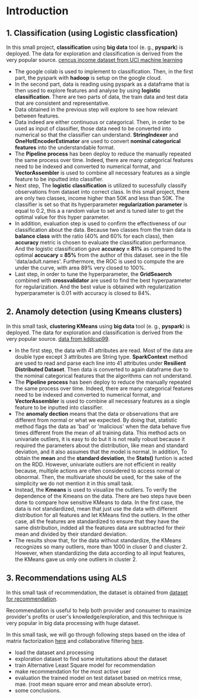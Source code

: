 
# Introduction
## 1. Classification (using Logistic classfication)
In this small project, **classification** using **big data** tool (e. g., **pyspark**) is deployed. The data for exploration and classification is derived from the very popular source. [cencus income dataset from UCI machine learning](https://archive.ics.uci.edu/ml/machine-learning-databases/adult/)
- The google colab is used to implement to classification. Then, in the first part, the pyspark with **hadoop** is setup on the google cloud.
- In the second part, data is reading using pyspark as a dataframe that is then used to explore features and analyse by using **logistic classification**. There are two parts of data, the train data and test data that are consistent and representative. 
- Data obtained in the previous step will explore to see how relevant between features. 
- Data indeed are either continuous or categorical. Then, in order to be used as input of classifier, those data need to be converted into numerical so that the classifier can understand. **StringIndexer** and **OneHotEncoderEstimator** are used to convert **nominal categorical features** into the understandable format.
- The **Pipeline process** has been deploy to reduce the manually repeated the same process over time. Indeed, there are many categorical features need to be indexed and converted to numerical format, and **VectorAssembler** is used to combine all necessary features as a single feature to be inputted into classifier.
- Next step, The **logistic classification** is utilized to sucessfully classify observations from dataset into correct class. In this small project, there are only two classes, income higher than 50K and less than 50K. The classifier is set so that its hyperparameter **regularization parameter** is equal to 0.2, this a a random value to set and is tuned later to get the optimal value for this hyper parameter. 
- In addition, evaluation step is used to confirm the effectiveness of our classification about the data. Because two classes from the train data is **balance class** with the ratio (40% and 60% for each class), then **accuracy** metric is chosen to evaluate the classification performance. And the logistic classification gave **accuracy = 81%** as compared to the optimal **accucary = 85%** from the author of this dataset. see in the file 'data/adult.names'. Furthermore, the ROC is used to compute the are under the curve, with area 89% very closed to 100%.
- Last step, in order to tune the hyperparameter, the **GridSeaerch** combined with **crossvalidator** are used to find the best hyperparameter for regularization. And the best value is obtained with regularization hyperparameter is 0.01 with accuracy is closed to 84%.        
 
## 2. Anamoly detection (using Kmeans clusters) 
In this small task, **clustering KMeans** using **big data** tool (e. g., **pyspark**) is deployed. The data for exploration and classification is derived from the very popular source. [data from kddcup99](http://kdd.ics.uci.edu/databases/kddcup99/kddcup99.html).

- In the first step, the data with 41 attributes are read. Most of the data are double type except 3 attributes are String type. **SparkContext** method are used to read and parse each line into 41 attributes under **Resilient Distributed Dataset**. Then data is converted to again dataframe due to the nominal categorical features that the algorithms can not understand. 
- The **Pipeline process** has been deploy to reduce the manually repeated the same process over time. Indeed, there are many categorical features need to be indexed and converted to numerical format, and **VectorAssembler** is used to combine all necessary features as a single feature to be inputted into classifier.
- The **anomaly dection** means that the data or observations that are different from normal or what we expected. By doing that, statistic method flags the data as 'bad' or 'malicious' when the data behave five times different from the mean of all training data. This method acts on univariate outliers, it is easy to do but it is not really robust because it required the parameters about the distribution, like mean and standard deviation, and it also assumes that the model is normal. In addition, To obtain the **mean** and the **standard deviation**, the **Stats()** funtion is acted on the RDD. However, univariate outliers are not efficient in reality because, multiple actions are often considered to access normal or obnormal. Then, the multivariate should be used, for the sake of the simplicity we do not mention it in this small task.
- Instead, the **Kmeans** is used to visualize the outliers. To verify the dependence of the Kmeans on the data. There are two steps have been done to compare how sensitive KMeans to data. In the first case, the data is not standardized, mean that just use the data with different distribution for all features and let KMeans find the outliers. In the other case, all the features are standardized to ensure that they have the same distribution, indded all the features data are subtracted for their mean and divided by their standard deviation.
- The results show that, for the data without standardize, the KMeans recognizes so many outliers, more than 1000 in cluser 0 and cluster 2. However, when standardizing the data according to all input features, the KMeans gave us only one outliers in cluster 2.  

## 3. Recommendations using ALS

In this small task of recommendation, the dataset is obtained from [dataset for recommendation](https://grouplens.org/datasets/movielens/).

Recommendation is useful to help both provider and consumer to maximize provider's profits or user's knowledge/exploration, and this technique is very popular in big data processing with huge dataset.

In this small task, we will go through following steps based on the idea of matrix factorization [here](https://dl.acm.org/doi/10.1109/MC.2009.263) and collaborative filtering [here](https://ieeexplore.ieee.org/document/4781121).
- load the dataset and processing 
- exploration dataset to find some intuitations about the dataset
- train Alternative Least Square model for recommendation
- make recommendation for the most active user
- evaluation the trained model on test dataset based on metrics rmse, mae. (root mean square error and mean absolute error).
- some conclusions.  

